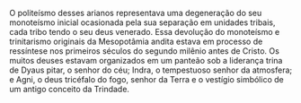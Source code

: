 ﻿O politeísmo desses arianos representava uma degeneração do seu monoteísmo inicial ocasionada pela sua separação em unidades tribais, cada tribo tendo o seu deus venerado. Essa devolução do monoteísmo e trinitarismo originais da Mesopotâmia andita estava em processo de ressíntese nos primeiros séculos do segundo milênio antes de Cristo. Os muitos deuses estavam organizados em um panteão sob a liderança trina de Dyaus pitar, o senhor do céu; Indra, o tempestuoso senhor da atmosfera; e Agni, o deus tricéfalo do fogo, senhor da Terra e o vestígio simbólico de um antigo conceito da Trindade.